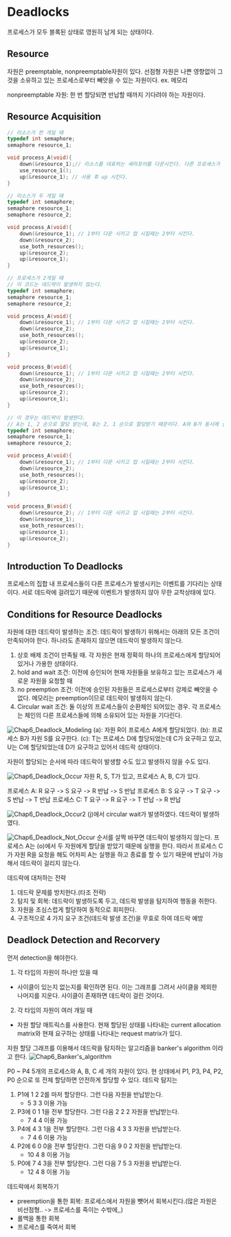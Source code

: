 # Deadlocks
프로세스가 모두 블록된 상태로 영원히 남게 되는 상태이다.

## Resource
자원은 preemptable, nonpreemptable자원이 있다.
선점형 자원은 나쁜 영향없이 그것을 소유하고 있는 프로세스로부터 빼앗을 수 있는 자원이다. ex. 메모리

nonpreemptable 자원: 한 번 할당되면 반납할 때까지 기다려야 하는 자원이다.

## Resource Acquisition
```C++
// 리소스가 한 개일 때
typedef int semaphore;
semaphore resource_1;

void process_A(void){
    down(&resource_1);// 리소스를 대표하는 세마포어를 다운시킨다. 다른 프로세스가 접근하려고 하면 접근을 막는다.
    use_resource_1();
    up(&resource_1); // 사용 후 up 시킨다.
}
```

```C++
// 리소스가 두 개일 때
typedef int semaphore;
semaphore resource_1;
semaphore resource_2;

void process_A(void){
    down(&resource_1); // 1부터 다운 시키고 업 시킬때는 2부터 시킨다.
    down(&resource_2);
    use_both_resources();
    up(&resource_2);
    up(&resource_1);
}
```

```C++
// 프로세스가 2개일 때
// 이 코드는 데드락이 발생하지 않는다.
typedef int semaphore;
semaphore resource_1;
semaphore resource_2;

void process_A(void){
    down(&resource_1); // 1부터 다운 시키고 업 시킬때는 2부터 시킨다.
    down(&resource_2);
    use_both_resources();
    up(&resource_2);
    up(&resource_1);
}

void process_B(void){
    down(&resource_1); // 1부터 다운 시키고 업 시킬때는 2부터 시킨다.
    down(&resource_2);
    use_both_resources();
    up(&resource_2);
    up(&resource_1);
}
```

```C++
// 이 경우는 데드락이 발생한다.
// A는 1, 2 순으로 할당 받는데, B는 2, 1 순으로 할당받기 때문이다. A와 B가 동시에 실행하게 되면 A는 1을 할당 받고 B가 2를 할당받은 다음에 나머지 자원을 할당받지 못 한채로 대기하기 때문에 데드락이 걸린다.
typedef int semaphore;
semaphore resource_1;
semaphore resource_2;

void process_A(void){
    down(&resource_1); // 1부터 다운 시키고 업 시킬때는 2부터 시킨다.
    down(&resource_2);
    use_both_resources();
    up(&resource_2);
    up(&resource_1);
}

void process_B(void){
    down(&resource_2); // 1부터 다운 시키고 업 시킬때는 2부터 시킨다.
    down(&resource_1);
    use_both_resources();
    up(&resource_1);
    up(&resource_2);
}
```

## Introduction To Deadlocks
프로세스의 집합 내 프로세스들이 다른 프로세스가 발생시키는 이벤트를 기다리는 상태이다. 서로 데드락에 걸려있기 때문에 이벤트가 발생하지 않아 무한 교착상태에 있다.

## Conditions for Resource Deadlocks
자원에 대한 데드락이 발생하는 조건: 데드락이 발생하기 위해서는 아래의 모든 조건이 만족되어야 한다. 하나라도 존재하지 않으면 데드락이 발생하지 않는다.

1. 상호 배제 조건이 만족될 때. 각 자원은 현재 정확히 하나의 프로세스에게 할당되어 있거나 가용한 상태이다.
2. hold and wait 조건: 이전에 승인되어 현재 자원들을 보유하고 있는 프로세스가 새로운 자원을 요청할 때
3. no preemption 조건: 이전에 승인된 자원들은 프로세스로부터 강제로 빼앗을 수 없다. 메모리는 preemption이므로 데드락이 발생하지 않는다.
4. Circular wait 조건: 둘 이상의 프로세스들이 순환체인 되어있는 경우. 각 프로세스는 체인의 다른 프로세스들에 의해 소유되어 있는 자원을 기다린다.

![Chap6_Deadlock_Modeling](image/Chap6_Deadlock_Modeling.PNG)
(a): 자원 R이 프로세스 A에게 할당되었다.
(b): 프로세스 B가 자원 S를 요구한다.
(c): T는 프로세스 D에 할당되었는데 C가 요구하고 있고, U는 C에 할당되었는데 D가 요구하고 있어서 데드락 상태이다.

자원이 할당되는 순서에 따라 데드락이 발생할 수도 있고 발생하지 않을 수도 있다.

![Chap6_Deadlock_Occur](image/Chap6_Deadlock_Occur.PNG)
자원 R, S, T가 있고, 프로세스 A, B, C가 있다.

프로세스 A: R 요구 -> S 요구 -> R 반납 -> S 반납
프로세스 B: S 요구 -> T 요구 -> S 반납 -> T 반납
프로세스 C: T 요구 -> R 요구 -> T 반납 -> R 반납

![Chap6_Deadlock_Occur2](image/Chap6_Deadlock_Occur2.PNG)
(j)에서 circular wait가 발생하였다. 데드락이 발생하였다.

![Chap6_Deadlock_Not_Occur](image/Chap6_Deadlock_Not_Occur.PNG)
순서를 살짝 바꾸면 데드락이 발생하지 않는다. 프로세스 A는 (o)에서 두 자원에게 할당을 받았기 때문에 실행을 한다. 따라서 프로세스 C가 자원 R을 요청을 해도 어차피 A는 실행을 하고 종료를 할 수 있기 때문에 반납이 가능해서 데드락이 걸리지 않는다.

데드락에 대처하는 전략
1. 데드락 문제를 방치한다.(타조 전략)
2. 탐지 및 회복: 데드락이 발생하도록 두고, 데드락 발생을 탐지하여 행동을 취한다.
3. 자원을 조심스럽게 할당하여 동적으로 회피한다.
4. 구조적으로 4 가지 요구 조건(데드락 발생 조건)을 무효로 하여 데드락 예방

## Deadlock Detection and Recorvery
먼저 detection을 해야한다.
1. 각 타입의 자원이 하나만 있을 때
- 사이클이 있는지 없는지를 확인하면 된다. 이는 그래프를 그려서 사이클을 제외한 나머지를 지운다. 사이클이 존재하면 데드락이 걸린 것이다.

2. 각 타입의 자원이 여러 개일 때
- 자원 할당 매트릭스를 사용한다. 현재 할당된 상태를 나타내는 current allocation matrix와 현재 요구하는 상태를 나타내는 request matrix가 있다.

자원 할당 그래프를 이용해서 데드락을 탐지하는 알고리즘을 banker's algorithm 이라고 한다.
![Chap6_Banker's_algorithm](image/Chap6_Banker's_algorithm.PNG)

P0 ~ P4 5개의 프로세스와 A, B, C 세 개의 자원이 있다.
현 상태에서 P1, P3, P4, P2, P0 순으로 또 전체 할당하면 안전하게 할당할 수 있다. 데드락 탐지는 

1. P1에 1 2 2를 마저 할당한다. 그런 다음 자원을 반납받는다.
    - 5 3 3 이용 가능
2. P3에 0 1 1을 전부 할당한다. 그런 다음 2 2 2 자원을 반납받는다.
    - 7 4 4 이용 가능
3. P4에 4 3 1을 전부 할당한다. 그런 다음 4 3 3 자원을 반납받는다.
    - 7 4 6 이용 가능
4. P2에 6 0 0을 전부 할당한다. 그런 다음 9 0 2 자원을 반납받는다.
    - 10 4 8 이용 가능
5. P0에 7 4 3을 전부 할당한다. 그런 다음 7 5 3 자원을 반납받는다.
    - 12 4 8 이용 가능

데드락에서 회복하기
- preemption을 통한 회복: 프로세스에서 자원을 뺏어서 회복시킨다.(많은 자원은 비선점형.. -> 프로세스를 죽이는 수밖에,,)
- 롤백을 통한 회복
- 프로세스를 죽여서 회복